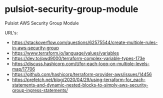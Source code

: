 # pulsiot-security-group-module
Pulsiot AWS Security Group Module

URL's:

- https://stackoverflow.com/questions/62575544/create-multiple-rules-in-aws-security-group
- https://www.terraform.io/language/values/variables
- https://dev.to/pwd9000/terraform-complex-variable-types-173e
- https://discuss.hashicorp.com/t/for-each-loop-on-multiple-levels-map/17706
- https://github.com/hashicorp/terraform-provider-aws/issues/14456
- https://prefetch.net/blog/2020/04/29/using-terraform-for_each-statements-and-dynamic-nested-blocks-to-simply-aws-security-group-ingress-statements/
